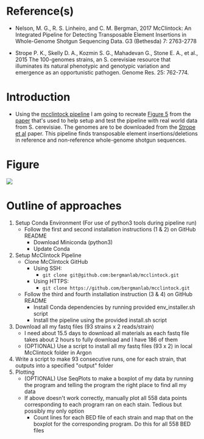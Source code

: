 # Reference(s)
  
- Nelson, M. G., R. S. Linheiro, and C. M. Bergman, 2017  McClintock: An Integrated Pipeline for Detecting Transposable Element Insertions in Whole-Genome Shotgun Sequencing Data. G3 (Bethesda) 7: 2763-2778

- Strope P. K., Skelly D. A., Kozmin S. G., Mahadevan G., Stone E. A., et al., 2015  The 100-genomes strains, an S. cerevisiae resource that illuminates its natural phenotypic and genotypic variation and emergence as an opportunistic pathogen. Genome Res. 25: 762-774.  

# Introduction 
  
- Using the [mcclintock pipeline](https://github.com/bergmanlab/mcclintock) I am going to recreate [Figure 5](https://www.g3journal.org/content/ggg/7/8/2763/F5.large.jpg?width=800&height=600&carousel=1) from the [paper](https://www.g3journal.org/content/7/8/2763) that's used to help setup and test the pipeline with real world data from S. cerevisiae. The genomes are to be downloaded from the [Strope et al](https://genome.cshlp.org/content/25/5/762?ijkey=704a2c3eaf47b3364b45fabb99243292adddcd05&keytype2=tf_ipsecsha) paper. This pipeline finds transposable element insertions/deletions in reference and non-reference whole-genome shotgun sequences.
 
# Figure  
  
[<img src="https://www.g3journal.org/content/ggg/7/8/2763/F5.large.jpg?width=800&height=600&carousel=1">](https://www.g3journal.org/content/ggg/7/8/2763/F5.large.jpg?width=800&height=600&carousel=1)  

# Outline of approaches
1. Setup Conda Environment (For use of python3 tools during pipeline run)
	- Follow the first and second installation instructions (1 & 2) on GitHub README
		- Download Miniconda (python3)
		- Update Conda
2. Setup McClintock Pipeline
	- Clone McClintock GitHub 
		- Using SSH: 
			- ```git clone git@github.com:bergmanlab/mcclintock.git```
		- Using HTTPS:
			- ```git clone https://github.com/bergmanlab/mcclintock.git```
	- Follow the third and fourth installation instruction (3 & 4) on GitHub README
		- Install Conda dependencies by running provided env_installer.sh script
		- Install the pipeline using the provided install.sh script
3. Download all my fastq files (93 strains x 2 reads/strain)
	- I need about 15.5 days to download all materials as each fastq file takes about 2 hours to fully download and I have 186 of them
	- (OPTIONAL) Use a script to install all my fastq files (93 x 2) in local McClintock folder in Argon
4. Write a script to make 93 consecutive runs, one for each strain, that outputs into a specified "output" folder
5. Plotting
	- (OPTIONAL) Use SeqPlots to make a boxplot of my data by running the program and telling the program the right place to find all my data
	- If above doesn't work correctly, manually plot all 558 data points corresponding to each program ran on each stain. Tedious but possibly my only option
		- Count lines for each BED file of each strain and map that on the boxplot for the corresponding program. Do this for all 558 BED files
